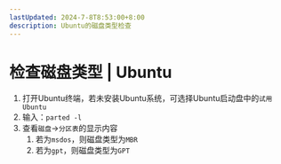 ```yaml
---
lastUpdated: 2024-7-8T8:53:00+8:00
description: Ubuntu的磁盘类型检查
---
```


# 检查磁盘类型 | Ubuntu

1. 打开Ubuntu终端，若未安装Ubuntu系统，可选择Ubuntu启动盘中的`试用Ubuntu`
2. 输入：`parted -l`
3. 查看`磁盘`->`分区表`的显示内容
   1. 若为`msdos`，则磁盘类型为`MBR`
   2. 若为`gpt`，则磁盘类型为`GPT`
